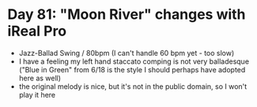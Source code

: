 # Day 81: "Moon River" changes with iReal Pro

- Jazz-Ballad Swing / 80bpm (I can't handle 60 bpm yet - too slow)
- I have a feeling my left hand staccato comping is not very balladesque ("Blue in Green" from 6/18 is the style I should perhaps have adopted here as well)
- the original melody is nice, but it's not in the public domain, so I won't play it here
